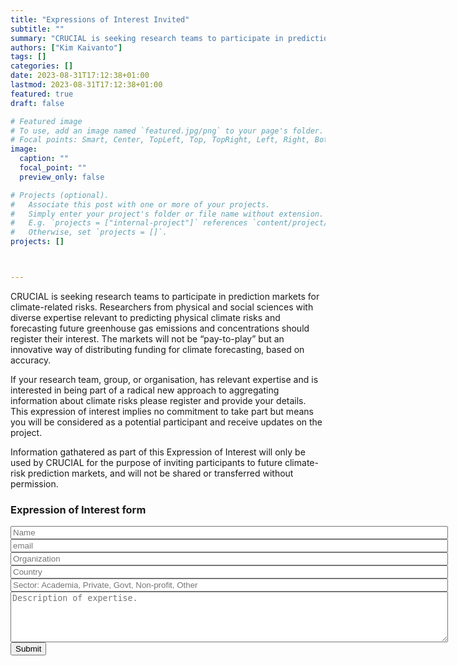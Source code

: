 ```yaml
---
title: "Expressions of Interest Invited"
subtitle: ""
summary: "CRUCIAL is seeking research teams to participate in prediction markets for climate-related risks. Researchers from physical and social sciences with diverse expertise relevant to predicting physical climate risks and forecasting future greenhouse gas emissions and concentrations should register their interest."
authors: ["Kim Kaivanto"]
tags: []
categories: []
date: 2023-08-31T17:12:38+01:00
lastmod: 2023-08-31T17:12:38+01:00
featured: true
draft: false

# Featured image
# To use, add an image named `featured.jpg/png` to your page's folder.
# Focal points: Smart, Center, TopLeft, Top, TopRight, Left, Right, BottomLeft, Bottom, BottomRight.
image:
  caption: ""
  focal_point: ""
  preview_only: false

# Projects (optional).
#   Associate this post with one or more of your projects.
#   Simply enter your project's folder or file name without extension.
#   E.g. `projects = ["internal-project"]` references `content/project/deep-learning/index.md`.
#   Otherwise, set `projects = []`.
projects: []



---
```


CRUCIAL is seeking research teams to participate in prediction markets for climate-related risks. Researchers from physical and social sciences with diverse expertise relevant to predicting physical climate risks and forecasting future greenhouse gas emissions and concentrations should register their interest. The markets will not be “pay-to-play” but an innovative way of distributing funding for climate forecasting, based on accuracy.

If your research team, group, or organisation, has relevant expertise and is interested in being part of a radical new approach to aggregating information about climate risks please register and provide your details. This expression of interest implies no commitment to take part but means you will be considered as a potential participant and receive updates on the project.

Information gathatered as part of this Expression of Interest will only be used by CRUCIAL for the purpose of inviting participants to future climate-risk prediction markets, and will not be shared or transferred without permission. 

### Expression of Interest form

<form id="CRUCIAL EoI" action="https://formspree.io/f/xrgwkbyk" method="post">
    <input type="text" name="name" id="full-name" placeholder="Name" style="width:700px" required="true"><br>
    <input type="email" name="_replyto" id="email-address" placeholder="email" style="width:700px" required="true"><br>
    <input type="text" name="organization" id="organization" placeholder="Organization" style="width:700px" required="true"><br>
    <input type="text" name="country" id="country" placeholder="Country" style="width:700px" required="true"><br>
    <input type="text" name="otype" id="otype" placeholder="Sector: Academia, Private, Govt, Non-profit, Other" style="width:700px" required="true"><br>
    <textarea rows="5" name="expertise" id="exprtise" placeholder="Description of expertise." style="width:700px" required="true"></textarea><br>
    <input type="hidden" name="_subject" id="email-subject" value="CRUCIAL EoI" />
  <input type="submit" value="Submit"/>
</form>











